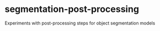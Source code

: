 # segmentation-post-processing
Experiments with post-processing steps for object segmentation models
